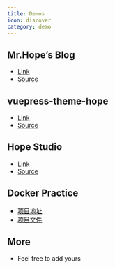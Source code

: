 ```yaml
---
title: Demos
icon: discover
category: demo
---
```


## Mr.Hope’s Blog

- [Link](https://mrhope.site)
- [Source](https://github.com/Mister-Hope/Mister-Hope.github.io)

## vuepress-theme-hope

- [Link][vuepress-theme-hope]
- [Source](https://github.com/vuepress-theme-hope/vuepress-theme-hope/tree/v1/docs/theme)

## Hope Studio

- [Link][hope-studio]
- [Source](https://github.com/Hope-Studio/Hope-Studio.github.io)

## Docker Practice

- [项目地址][docker-practice]
- [项目文件](https://github.com/yeasy/docker_practice)

## More

- Feel free to add yours

[docker-practice]: https://docker_practice.gitee.io/us-en
[vuepress-theme-hope]: https://vuepress-theme-hope.github.io/v1/
[hope-studio]: https://hope-studio.innenu.com
